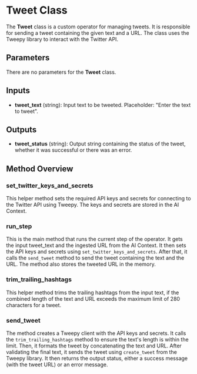 # Tweet Class

The **Tweet** class is a custom operator for managing tweets. It is responsible for sending a tweet containing the given text and a URL. The class uses the Tweepy library to interact with the Twitter API.

## Parameters

There are no parameters for the **Tweet** class.

## Inputs

- **tweet_text** (string): Input text to be tweeted. Placeholder: "Enter the text to tweet".

## Outputs

- **tweet_status** (string): Output string containing the status of the tweet, whether it was successful or there was an error.

## Method Overview

### set_twitter_keys_and_secrets

This helper method sets the required API keys and secrets for connecting to the Twitter API using Tweepy. The keys and secrets are stored in the AI Context.

### run_step

This is the main method that runs the current step of the operator. It gets the input tweet_text and the ingested URL from the AI Context. It then sets the API keys and secrets using `set_twitter_keys_and_secrets`. After that, it calls the `send_tweet` method to send the tweet containing the text and the URL. The method also stores the tweeted URL in the memory.

### trim_trailing_hashtags

This helper method trims the trailing hashtags from the input text, if the combined length of the text and URL exceeds the maximum limit of 280 characters for a tweet.

### send_tweet

The method creates a Tweepy client with the API keys and secrets. It calls the `trim_trailing_hashtags` method to ensure the text's length is within the limit. Then, it formats the tweet by concatenating the text and URL. After validating the final text, it sends the tweet using `create_tweet` from the Tweepy library. It then returns the output status, either a success message (with the tweet URL) or an error message.